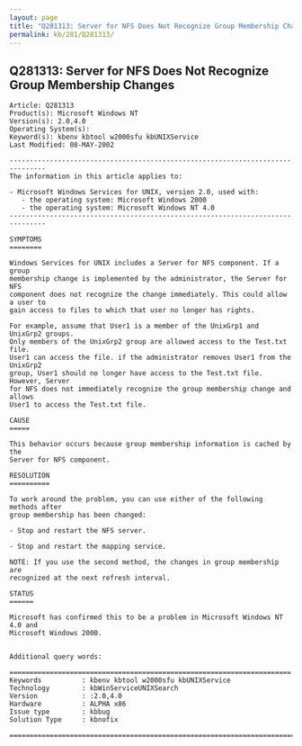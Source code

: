 ```yaml
---
layout: page
title: "Q281313: Server for NFS Does Not Recognize Group Membership Changes"
permalink: kb/281/Q281313/
---
```


## Q281313: Server for NFS Does Not Recognize Group Membership Changes

	Article: Q281313
	Product(s): Microsoft Windows NT
	Version(s): 2.0,4.0
	Operating System(s): 
	Keyword(s): kbenv kbtool w2000sfu kbUNIXService
	Last Modified: 08-MAY-2002
	
	-------------------------------------------------------------------------------
	The information in this article applies to:
	
	- Microsoft Windows Services for UNIX, version 2.0, used with:
	   - the operating system: Microsoft Windows 2000 
	   - the operating system: Microsoft Windows NT 4.0 
	-------------------------------------------------------------------------------
	
	SYMPTOMS
	========
	
	Windows Services for UNIX includes a Server for NFS component. If a group
	membership change is implemented by the administrator, the Server for NFS
	component does not recognize the change immediately. This could allow a user to
	gain access to files to which that user no longer has rights.
	
	For example, assume that User1 is a member of the UnixGrp1 and UnixGrp2 groups.
	Only members of the UnixGrp2 group are allowed access to the Test.txt file.
	User1 can access the file. if the administrator removes User1 from the UnixGrp2
	group, User1 should no longer have access to the Test.txt file. However, Server
	for NFS does not immediately recognize the group membership change and allows
	User1 to access the Test.txt file.
	
	CAUSE
	=====
	
	This behavior occurs because group membership information is cached by the
	Server for NFS component.
	
	RESOLUTION
	==========
	
	To work around the problem, you can use either of the following methods after
	group membership has been changed:
	
	- Stop and restart the NFS server.
	
	- Stop and restart the mapping service.
	
	NOTE: If you use the second method, the changes in group membership are
	recognized at the next refresh interval.
	
	STATUS
	======
	
	Microsoft has confirmed this to be a problem in Microsoft Windows NT 4.0 and
	Microsoft Windows 2000.
	
	
	Additional query words:
	
	======================================================================
	Keywords          : kbenv kbtool w2000sfu kbUNIXService 
	Technology        : kbWinServiceUNIXSearch
	Version           : :2.0,4.0
	Hardware          : ALPHA x86
	Issue type        : kbbug
	Solution Type     : kbnofix
	
	=============================================================================
	
